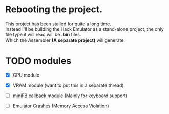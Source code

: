 # Rebooting the project.
This project has been stalled for quite a long time.  
Instead I'll be building the Hack Emulator as a stand-alone project, the only file type it will read will be **.bin** files.  
Which the Assembler **(A separate project)** will generate.

# TODO modules

- [x] CPU module
- [x] VRAM module (want to put this in a separate thread)
- [ ] miniFB callback module (Mainly for keyboard support)

- [ ] Emulator Crashes (Memory Access Violation)



